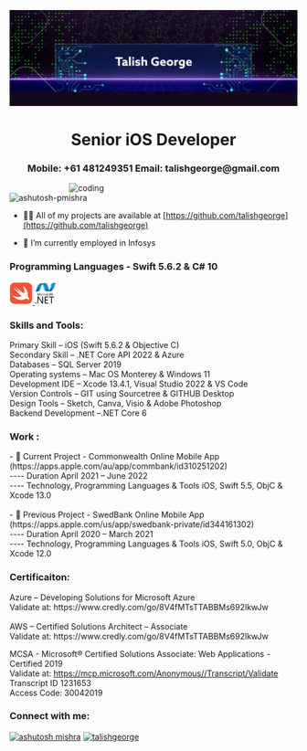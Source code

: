 


![logo](https://github.com/talishgeorge/talishgeorge/blob/main/PhotoRoom_20220905_130557_22.PNG)
<h1 align="center"> Senior iOS Developer </h1>
<h3 align="center">Mobile: +61 481249351 Email: talishgeorge@gmail.com </h3>

<img align="right" alt="coding" width="400" src="https://user-images.githubusercontent.com/55389276/140866485-8fb1c876-9a8f-4d6a-98dc-08c4981eaf70.gif">

<p align="left"> <img src="https://komarev.com/ghpvc/?username=ashutosh-pmishra&label=Profile%20views&color=0e75b6&style=flat" alt="ashutosh-pmishra" /> </p>

- 👨‍💻 All of my projects are available at [https://github.com/talishgeorge](https://github.com/talishgeorge)

- 🔭 I’m currently employed in Infosys

<h3 align="left">Programming Languages - Swift 5.6.2 & C# 10</h3>
<p align="left">  </a> <a href="https://developer.apple.com/swift/" target="_blank" rel="noreferrer"> <img src="https://raw.githubusercontent.com/devicons/devicon/master/icons/swift/swift-original.svg" alt="swift" width="40" height="40"/> </a> <a href="https://dotnet.microsoft.com/" target="_blank" rel="noreferrer"> <img src="https://raw.githubusercontent.com/devicons/devicon/master/icons/dot-net/dot-net-original-wordmark.svg" alt="dotnet" width="40" height="40"/> </a> </p>

<h3 align="left"> Skills and Tools:</h3>
<p align="left"> 
       Primary Skill – iOS (Swift 5.6.2 & Objective C)
       <br>
       Secondary Skill – .NET Core API 2022 & Azure
       <br>
       Databases – SQL Server 2019
       <br>
       Operating systems – Mac OS Monterey & Windows 11
       <br>
       Development IDE – Xcode 13.4.1, Visual Studio 2022 & VS Code
       <br>
       Version Controls – GIT using Sourcetree & GITHUB Desktop
       <br>
       Design Tools – Sketch, Canva, Visio & Adobe Photoshop
       <br>
       Backend Development –.NET Core 6
 </p>
<h3 align="left"> Work :</h3>
<p align="left"> 
       - 🔭 Current Project - Commonwealth Online Mobile App (https://apps.apple.com/au/app/commbank/id310251202)
       <br>
              ---- Duration	April 2021 – June 2022
       <br>
              ---- Technology, Programming Languages & Tools	iOS, Swift 5.5, ObjC & Xcode 13.0
       <br>
       <br>
       - 👯 Previous Project - SwedBank Online Mobile App (https://apps.apple.com/us/app/swedbank-private/id344161302)
       <br>
              ---- Duration	April 2020 – March 2021
       <br>
              ---- Technology, Programming Languages & Tools	iOS, Swift 5.0, ObjC & Xcode 12.0
 </p>
<h3 align="left">Certificaiton:</h3>
<p aligin="left">
       Azure – Developing Solutions for Microsoft Azure
        <br>
        Validate at: https://www.credly.com/go/8V4fMTsTTABBMs692lkwJw 
       <br>
       <br>
       AWS – Certified Solutions Architect – Associate
        <br>
        Validate at: https://www.credly.com/go/8V4fMTsTTABBMs692lkwJw 
       <br>

MCSA - Microsoft® Certified Solutions Associate: Web Applications - Certified 2019
       <br>
Validate at: https://mcp.microsoft.com/Anonymous//Transcript/Validate
       <br>
       Transcript ID 1231653
        <br>
       Access Code: 30042019
 </p>
 
 <h3 align="left">Connect with me:</h3>
<p align="left">
<a href="https://www.linkedin.com/in/talishgeorge/" target="blank"><img align="center" src="https://raw.githubusercontent.com/rahuldkjain/github-profile-readme-generator/master/src/images/icons/Social/linked-in-alt.svg" alt="ashutosh mishra" height="30" width="40" /></a>
<a href="https://www.youtube.com/channel/UCr8XBSbeZ_FAbZQg87zf_IA/videos" target="blank"><img align="center" src="https://raw.githubusercontent.com/rahuldkjain/github-profile-readme-generator/master/src/images/icons/Social/youtube.svg" alt="talishgeorge" height="30" width="40" /></a>
</p>
</p>

